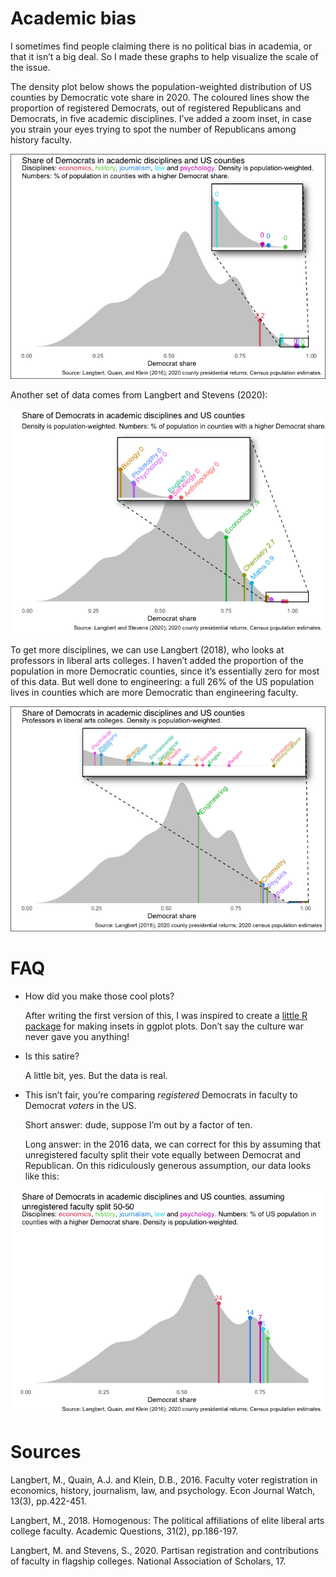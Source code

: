 
<!-- README.md is generated from README.Rmd. Please edit that file -->

# Academic bias

I sometimes find people claiming there is no political bias in academia,
or that it isn’t a big deal. So I made these graphs to help visualize
the scale of the issue.

The density plot below shows the population-weighted distribution of US
counties by Democratic vote share in 2020. The coloured lines show the
proportion of registered Democrats, out of registered Republicans and
Democrats, in five academic disciplines. I’ve added a zoom inset, in
case you strain your eyes trying to spot the number of Republicans among
history faculty.

![](README_files/figure-gfm/plot1-1.png)<!-- -->

Another set of data comes from Langbert and Stevens (2020):

![](README_files/figure-gfm/plot1.1-1.png)<!-- -->

To get more disciplines, we can use Langbert (2018), who looks at
professors in liberal arts colleges. I haven’t added the proportion of
the population in more Democratic counties, since it’s essentially zero
for most of this data. But well done to engineering: a full 26% of the
US population lives in counties which are more Democratic than
engineering faculty.

![](README_files/figure-gfm/plot2-1.png)<!-- -->

# FAQ

- How did you make those cool plots?

  After writing the first version of this, I was inspired to create a
  [little R package](https://github.com/hughjonesd/ggmagnify) for making
  insets in ggplot plots. Don’t say the culture war never gave you
  anything!

- Is this satire?

  A little bit, yes. But the data is real.

- This isn’t fair, you’re comparing *registered* Democrats in faculty to
  Democrat *voters* in the US.

  Short answer: dude, suppose I’m out by a factor of ten.

  Long answer: in the 2016 data, we can correct for this by assuming
  that unregistered faculty split their vote equally between Democrat
  and Republican. On this ridiculously generous assumption, our data
  looks like this:

![](README_files/figure-gfm/plot3-1.png)<!-- -->

# Sources

Langbert, M., Quain, A.J. and Klein, D.B., 2016. Faculty voter
registration in economics, history, journalism, law, and psychology.
Econ Journal Watch, 13(3), pp.422-451.

Langbert, M., 2018. Homogenous: The political affiliations of elite
liberal arts college faculty. Academic Questions, 31(2), pp.186-197.

Langbert, M. and Stevens, S., 2020. Partisan registration and
contributions of faculty in flagship colleges. National Association of
Scholars, 17.
